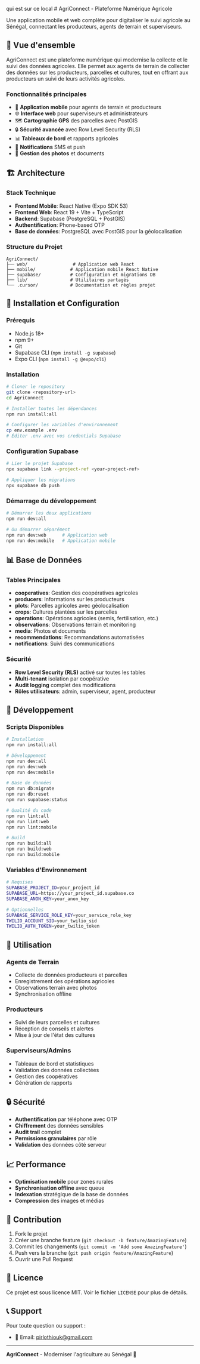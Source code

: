 qui est sur ce local # AgriConnect - Plateforme Numérique Agricole

Une application mobile et web complète pour digitaliser le suivi agricole au Sénégal, connectant les producteurs, agents de terrain et superviseurs.

## 🎯 **Vue d'ensemble**

AgriConnect est une plateforme numérique qui modernise la collecte et le suivi des données agricoles. Elle permet aux agents de terrain de collecter des données sur les producteurs, parcelles et cultures, tout en offrant aux producteurs un suivi de leurs activités agricoles.

### **Fonctionnalités principales**
- 📱 **Application mobile** pour agents de terrain et producteurs
- 🌐 **Interface web** pour superviseurs et administrateurs
- 🗺️ **Cartographie GPS** des parcelles avec PostGIS
- 🔒 **Sécurité avancée** avec Row Level Security (RLS)
- 📊 **Tableaux de bord** et rapports agricoles
- 🔔 **Notifications** SMS et push
- 📸 **Gestion des photos** et documents

## 🏗️ **Architecture**

### **Stack Technique**
- **Frontend Mobile**: React Native (Expo SDK 53)
- **Frontend Web**: React 19 + Vite + TypeScript
- **Backend**: Supabase (PostgreSQL + PostGIS)
- **Authentification**: Phone-based OTP
- **Base de données**: PostgreSQL avec PostGIS pour la géolocalisation

### **Structure du Projet**
```
AgriConnect/
├── web/                 # Application web React
├── mobile/             # Application mobile React Native
├── supabase/           # Configuration et migrations DB
├── lib/                # Utilitaires partagés
└── .cursor/            # Documentation et règles projet
```

## 🚀 **Installation et Configuration**

### **Prérequis**
- Node.js 18+
- npm 9+
- Git
- Supabase CLI (`npm install -g supabase`)
- Expo CLI (`npm install -g @expo/cli`)

### **Installation**
```bash
# Cloner le repository
git clone <repository-url>
cd AgriConnect

# Installer toutes les dépendances
npm run install:all

# Configurer les variables d'environnement
cp env.example .env
# Éditer .env avec vos credentials Supabase
```

### **Configuration Supabase**
```bash
# Lier le projet Supabase
npx supabase link --project-ref <your-project-ref>

# Appliquer les migrations
npx supabase db push
```

### **Démarrage du développement**
```bash
# Démarrer les deux applications
npm run dev:all

# Ou démarrer séparément
npm run dev:web      # Application web
npm run dev:mobile   # Application mobile
```

## 📊 **Base de Données**

### **Tables Principales**
- **cooperatives**: Gestion des coopératives agricoles
- **producers**: Informations sur les producteurs
- **plots**: Parcelles agricoles avec géolocalisation
- **crops**: Cultures plantées sur les parcelles
- **operations**: Opérations agricoles (semis, fertilisation, etc.)
- **observations**: Observations terrain et monitoring
- **media**: Photos et documents
- **recommendations**: Recommandations automatisées
- **notifications**: Suivi des communications

### **Sécurité**
- **Row Level Security (RLS)** activé sur toutes les tables
- **Multi-tenant** isolation par coopérative
- **Audit logging** complet des modifications
- **Rôles utilisateurs**: admin, superviseur, agent, producteur

## 🔧 **Développement**

### **Scripts Disponibles**
```bash
# Installation
npm run install:all

# Développement
npm run dev:all
npm run dev:web
npm run dev:mobile

# Base de données
npm run db:migrate
npm run db:reset
npm run supabase:status

# Qualité du code
npm run lint:all
npm run lint:web
npm run lint:mobile

# Build
npm run build:all
npm run build:web
npm run build:mobile
```

### **Variables d'Environnement**
```bash
# Requises
SUPABASE_PROJECT_ID=your_project_id
SUPABASE_URL=https://your_project_id.supabase.co
SUPABASE_ANON_KEY=your_anon_key

# Optionnelles
SUPABASE_SERVICE_ROLE_KEY=your_service_role_key
TWILIO_ACCOUNT_SID=your_twilio_sid
TWILIO_AUTH_TOKEN=your_twilio_token
```

## 📱 **Utilisation**

### **Agents de Terrain**
- Collecte de données producteurs et parcelles
- Enregistrement des opérations agricoles
- Observations terrain avec photos
- Synchronisation offline

### **Producteurs**
- Suivi de leurs parcelles et cultures
- Réception de conseils et alertes
- Mise à jour de l'état des cultures

### **Superviseurs/Admins**
- Tableaux de bord et statistiques
- Validation des données collectées
- Gestion des coopératives
- Génération de rapports

## 🔒 **Sécurité**

- **Authentification** par téléphone avec OTP
- **Chiffrement** des données sensibles
- **Audit trail** complet
- **Permissions granulaires** par rôle
- **Validation** des données côté serveur

## 📈 **Performance**

- **Optimisation mobile** pour zones rurales
- **Synchronisation offline** avec queue
- **Indexation** stratégique de la base de données
- **Compression** des images et médias

## 🤝 **Contribution**

1. Fork le projet
2. Créer une branche feature (`git checkout -b feature/AmazingFeature`)
3. Commit les changements (`git commit -m 'Add some AmazingFeature'`)
4. Push vers la branche (`git push origin feature/AmazingFeature`)
5. Ouvrir une Pull Request

## 📄 **Licence**

Ce projet est sous licence MIT. Voir le fichier `LICENSE` pour plus de détails.

## 📞 **Support**

Pour toute question ou support :
- 📧 Email: pirlothiouk@gmail.com

---

**AgriConnect** - Moderniser l'agriculture au Sénégal 🌾
